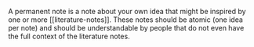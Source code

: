 A permanent note is a note about your own idea that might be inspired by one or more [[literature-notes]]. These notes should be atomic (one idea per note) and should be understandable by people that do not even have the full context of the literature notes. 
